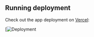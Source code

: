 ## Running deployment

Check out the app deployment on [Vercel](https://twitter-clone-next-js-alpha.vercel.app/):

[![Deployment](https://twitter-clone-next-js-alpha.vercel.app/)


